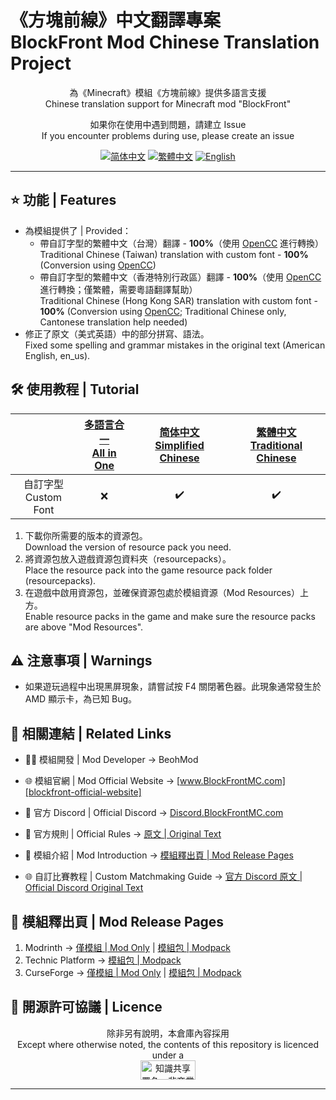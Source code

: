﻿# 《方塊前線》中文翻譯專案<br>BlockFront Mod Chinese Translation Project

<center>

為《Minecraft》模組《方塊前線》提供多語言支援<br>Chinese translation support for Minecraft mod "BlockFront"

如果你在使用中遇到問題，請建立 Issue<br>If you encounter problems during use, please create an issue

[![简体中文][simplified-chinese-for-the-badge]][simplified-chinese] [![繁體中文][traditional-chinese-for-the-badge]][tradiontal-chinese] [![English][english-for-the-badge]][english]

</center>

***

## ⭐ 功能 | Features

- 為模組提供了 | Provided：
  - 帶自訂字型的繁體中文（台灣）翻譯 - **100%**（使用 [OpenCC][opencc] 進行轉換）<br>Traditional Chinese (Taiwan) translation with custom font - **100%** (Conversion using [OpenCC][opencc])
  - 帶自訂字型的繁體中文（香港特別行政區）翻譯 - **100%**（使用 [OpenCC][opencc] 進行轉換；僅繁體，需要粵語翻譯幫助）<br>Traditional Chinese (Hong Kong SAR) translation with custom font - **100%** (Conversion using [OpenCC][opencc]; Traditional Chinese only, Cantonese translation help needed)
- 修正了原文（美式英語）中的部分拼寫、語法。<br>Fixed some spelling and grammar mistakes in the original text (American English, en_us).

## 🛠️ 使用教程 | Tutorial

<center>

| | [多語言合一<br>All in One][project-all-in-one] | [简体中文<br>Simplified Chinese][project-simplified-chinese] | [繁體中文<br>Traditional Chinese][project-traditional-chinese] |
| :-: | :-: | :-: | :-: |
| 自訂字型<br>Custom Font | ❌ | ✔️ | ✔️ |

</center>

1. 下載你所需要的版本的資源包。<br>Download the version of resource pack you need.
2. 將資源包放入遊戲資源包資料夾（resourcepacks）。<br>Place the resource pack into the game resource pack folder (resourcepacks).
3. 在遊戲中啟用資源包，並確保資源包處於模組資源（Mod Resources）上方。<br>Enable resource packs in the game and make sure the resource packs are above "Mod Resources".

## ⚠️ 注意事項 | Warnings

- 如果遊玩過程中出現黑屏現象，請嘗試按 F4 關閉著色器。此現象通常發生於 AMD 顯示卡，為已知 Bug。

## 🔗 相關連結 | Related Links

- 🧑‍💻 模組開發 | Mod Developer → BeohMod

- 🌐 模組官網 | Mod Official Website → [www.BlockFrontMC.com][blockfront-official-website]

- 💬 官方 Discord | Official Discord → [Discord.BlockFrontMC.com][blockfront-official-discord]

- 📄 官方規則 | Official Rules → [原文 | Original Text][blockfront-official-rules]

- 📄 模組介紹 | Mod Introduction → [模組釋出頁 | Mod Release Pages](#-模組釋出頁--mod-release-pages)

- 🌐 自訂比賽教程 | Custom Matchmaking Guide → [官方 Discord 原文 | Official Discord Original Text][blockfront-matchmaking-guide]

## 🔗 模組釋出頁 | Mod Release Pages

1. Modrinth → [僅模組 | Mod Only][blockfront-mod-modrinth] | [模組包 | Modpack][blockfront-modpack-modrinth]
2. Technic Platform → [模組包 | Modpack][blockfront-modpack-technic]
3. CurseForge → [僅模組 | Mod Only][blockfront-mod-curseforge] | [模組包 | Modpack][blockfront-modpack-curseforge]

## 🤝 開源許可協議 | Licence

<center>

除非另有說明，本倉庫內容採用<br>Except where otherwise noted, the contents of this repository is licenced under a<br><a href="https://creativecommons.org/licenses/by-nc-sa/4.0/"><img src="http://mirrors.creativecommons.org/presskit/buttons/88x31/png/by-nc-sa.png" alt="知識共享署名—非商業性使用—相同方式共享 4.0 國際公共許可協議（Creative Commons Attribution 4.0 International Licence，CC BY-NC-SA 4.0）" width="88" height="31" /></a>

</center>

***

[blockfront-matchmaking-guide]: https://discord.com/channels/899063859539759154/1090433325564432495/1090433325564432495
[blockfront-mod-curseforge]: https://www.curseforge.com/minecraft/mc-mods/blockfront-world-war-ii
[blockfront-mod-modrinth]: https://modrinth.com/mod/blockfront
[blockfront-modpack-curseforge]: https://www.curseforge.com/minecraft/modpacks/blockfront-world-war-ii
[blockfront-modpack-modrinth]: https://modrinth.com/modpack/blockfront-mod-pack
[blockfront-modpack-technic]: https://www.technicpack.net/modpack/blockfront-official-modpack.1957622
[blockfront-official-discord]: https://discord.blockfrontmc.com
[blockfront-official-rules]: https://www.blockfrontmc.com/rules
[blockfront-official-website]: https://www.blockfrontmc.com
[english-for-the-badge]: https://img.shields.io/badge/Language-English-012169?style=for-the-badge
[english]: https://github.com/YoMonNPC/Minecraft-BlockFront-Mod-Multi-Language-Project/blob/main/README/README.en-gb.md
[opencc]: https://github.com/BYVoid/OpenCC
[project-all-in-one]: https://modrinth.com/resourcepack/blockfront-mod-multi-language-project-all-in-one
[project-simplified-chinese]: https://modrinth.com/resourcepack/blockfront-mod-multi-language-project-schinese
[project-traditional-chinese]: https://modrinth.com/resourcepack/blockfront-mod-multi-language-project-tchinese
[simplified-chinese-for-the-badge]: https://img.shields.io/badge/%E8%AF%AD%E8%A8%80-%E7%AE%80%E4%BD%93%E4%B8%AD%E6%96%87-ee1620?style=for-the-badge
[simplified-chinese]: https://github.com/YoMonNPC/Minecraft-BlockFront-Mod-Multi-Language-Project/blob/main/README/README.zh-cn.md
[tradiontal-chinese]: https://github.com/YoMonNPC/Minecraft-BlockFront-Mod-Multi-Language-Project/blob/main/README/README.zh-tw.md
[traditional-chinese-for-the-badge]: https://img.shields.io/badge/%E8%AA%9E%E8%A8%80-%E7%B9%81%E9%AB%94%E4%B8%AD%E6%96%87-ee1620?style=for-the-badge
